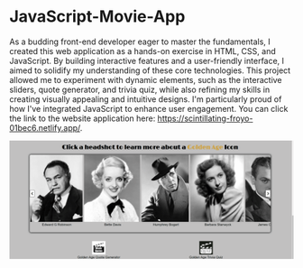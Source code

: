 # JavaScript-Movie-App

As a budding front-end developer eager to master the fundamentals, I created this web application as a hands-on exercise in HTML, CSS, and JavaScript. By building interactive features and a user-friendly interface, I aimed to solidify my understanding of these core technologies. This project allowed me to experiment with dynamic elements, such as the interactive sliders, quote generator, and trivia quiz, while also refining my skills in creating visually appealing and intuitive designs. I'm particularly proud of how I've integrated JavaScript to enhance user engagement. You can click the link to the website application here: https://scintillating-froyo-01bec6.netlify.app/.

![movie-quiz](/movie-quiz.gif)
